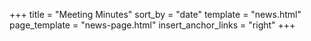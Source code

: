 +++
title = "Meeting Minutes"
sort_by = "date"
template = "news.html"
page_template = "news-page.html"
insert_anchor_links = "right"
+++
